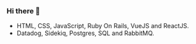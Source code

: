### Hi there 👋



- HTML, CSS, JavaScript, Ruby On Rails, VueJS and ReactJS.
- Datadog, Sidekiq, Postgres, SQL and RabbitMQ.
